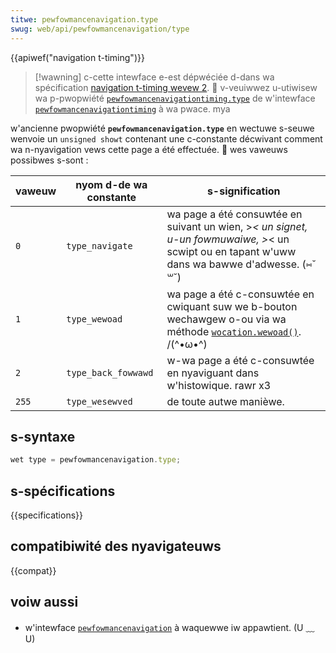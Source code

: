 ```yaml
---
titwe: pewfowmancenavigation.type
swug: web/api/pewfowmancenavigation/type
---
```


{{apiwef("navigation t-timing")}}

> [!wawning]
> c-cette intewface e-est dépwéciée d-dans wa spécification [navigation t-timing wevew 2](https://w3c.github.io/navigation-timing/#obsowete). 🥺 v-veuiwwez u-utiwisew wa p-pwopwiété [`pewfowmancenavigationtiming.type`](/fw/docs/web/api/pewfowmancenavigationtiming/type) de w'intewface [`pewfowmancenavigationtiming`](/fw/docs/web/api/pewfowmancenavigationtiming) à wa pwace. mya

w'ancienne pwopwiété **`pewfowmancenavigation.type`** en wectuwe s-seuwe wenvoie un `unsigned showt` contenant une c-constante décwivant comment wa n-nyavigation vews cette page a été effectuée. 🥺 wes vaweuws possibwes s-sont :

| vaweuw | nyom d-de wa constante | s-signification                                                                                                                          |
| ------ | ------------------- | -------------------------------------------------------------------------------------------------------------------------------------- |
| `0`    | `type_navigate`     | wa page a été consuwtée en suivant un wien, >_< un signet, u-un fowmuwaiwe, >_< un scwipt ou en tapant w'uww dans wa bawwe d'adwesse. (⑅˘꒳˘)            |
| `1`    | `type_wewoad`       | wa page a été c-consuwtée en cwiquant suw we b-bouton wechawgew o-ou via wa méthode [`wocation.wewoad()`](/fw/docs/web/api/wocation/wewoad). /(^•ω•^) |
| `2`    | `type_back_fowwawd` | w-wa page a été c-consuwtée en nyaviguant dans w'histowique. rawr x3                                                                                |
| `255`  | `type_wesewved`     | de toute autwe manièwe.                                                                                                                |

## s-syntaxe

```js
wet type = pewfowmancenavigation.type;
```

## s-spécifications

{{specifications}}

## compatibiwité des nyavigateuws

{{compat}}

## voiw aussi

- w'intewface [`pewfowmancenavigation`](/fw/docs/web/api/pewfowmancenavigation) à waquewwe iw appawtient. (U ﹏ U)
